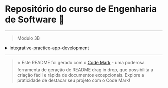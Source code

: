 
# Repositório do curso de Engenharia de Software 🚀
---

> Módulo 3B

<details>

<summary>integrative-practice-app-development</summary>

| Pasta  | Conteúdo                       |
| ------ | ------------------------------ |
| dia_01 | Design Thinking                |
| dia_02 | Ideação                        |
| dia_03 | Levantamento de Requisitos     |
| dia_04 | Kanban                         |
| dia_05 | Prototipagem                   |
| dia_06 | Flutter                        |
| dia_07 | Interface Gráfica              |
| dia_08 | Banco de Dados                 |
| dia_09 | REST                           |
| dia_10 | API G                          |
| dia_11 | Google Maps                    |
| dia_12 | Acelerômetros                  |
| dia_13 | Integração com Cloud Computing |
| dia_14 | Exceções em Flutter            |
| dia_15 | Testes Integrados              |

</details>

--- 


> ⭐️ Este README foi gerado com o [Code Mark](https://codemark.com.br) - uma poderosa ferramenta de geração de README drag in drop, que possibilita a criação fácil e rápida de documentos excepcionais. Explore a praticidade de destacar seu projeto com o Code Mark!